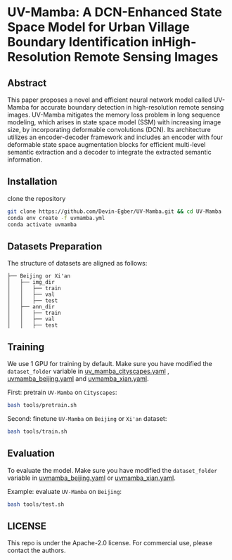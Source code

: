 # UV-Mamba: A DCN-Enhanced State Space Model for Urban Village Boundary Identification inHigh-Resolution Remote Sensing Images

## Abstract

This paper proposes a novel and efficient neural network model called UV-Mamba for accurate boundary detection in high-resolution remote sensing
images. UV-Mamba mitigates the memory loss problem in long
sequence modeling, which arises in state space model (SSM) with
increasing image size, by incorporating deformable convolutions
(DCN). Its architecture utilizes an encoder-decoder framework
and includes an encoder with four deformable state space
augmentation blocks for efficient multi-level semantic extraction
and a decoder to integrate the extracted semantic information.


## Installation

clone the repository

```bash
git clone https://github.com/Devin-Egber/UV-Mamba.git && cd UV-Mamba
conda env create -f uvmamba.yml
conda activate uvmamba
```


## Datasets Preparation

The structure of datasets are aligned as follows:

```
├── Beijing or Xi'an
│   ├── img_dir
│   │   ├── train
│   │   ├── val
│   │   ├── test
│   ├── ann_dir
│   │   ├── train
│   │   ├── val
│   │   ├── test
```


## Training

We use 1 GPU for training by default. Make sure you have modified the `dataset_folder` variable in [uv_mamba_cityscapes.yaml](config/uv/uvmamba_cityscapes.yaml) , [uvmamba_beijing.yaml](config/uv/uvmamba_beijing.yaml) and  [uvmamba_xian.yaml](config/uv/uvmamba_beijing.yaml).    

First: pretrain ```UV-Mamba``` on ```Cityscapes```:

```bash
bash tools/pretrain.sh
```
Second: finetune ```UV-Mamba``` on ```Beijing``` or ```Xi'an``` dataset:

```bash
bash tools/train.sh
```

## Evaluation
To evaluate the model. Make sure you have modified the `dataset_folder` variable in [uvmamba_beijing.yaml](config/uv/uvmamba_beijing.yaml) or [uvmamba_xian.yaml](config/uv/uvmamba_beijing.yaml).    

Example: evaluate ```UV-Mamba``` on ```Beijing```:

```bash
bash tools/test.sh
```

## LICENSE

This repo is under the Apache-2.0 license. For commercial use, please contact the authors. 

























